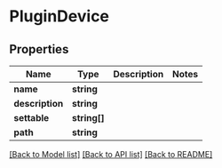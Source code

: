 # PluginDevice

## Properties
Name | Type | Description | Notes
------------ | ------------- | ------------- | -------------
**name** | **string** |  | 
**description** | **string** |  | 
**settable** | **string[]** |  | 
**path** | **string** |  | 

[[Back to Model list]](../../README.md#documentation-for-models) [[Back to API list]](../../README.md#documentation-for-api-endpoints) [[Back to README]](../../README.md)

